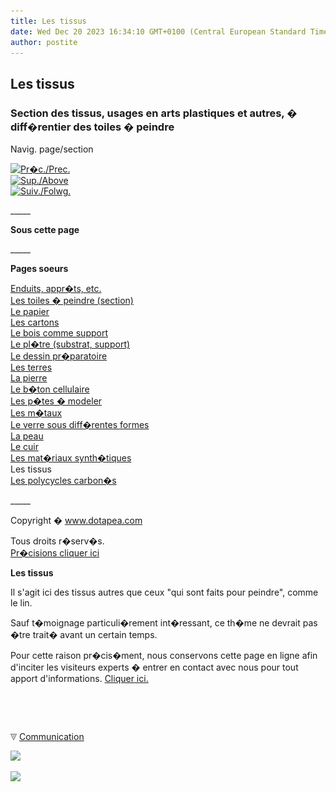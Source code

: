 ```yaml
---
title: Les tissus
date: Wed Dec 20 2023 16:34:10 GMT+0100 (Central European Standard Time)
author: postite
---
```


## Les tissus
### Section des tissus, usages en arts plastiques et autres, � diff�rentier des toiles � peindre
 Navig. page/section

[![Pr�c./Prec.](_derived/back_cmp_themenoir010_back.gif)](plastiques.html)  
[![Sup./Above](_derived/up_cmp_themenoir010_up.gif)](supportsetpreparations.html)  
[![Suiv./Folwg.](_derived/next_cmp_themenoir010_next.gif)](polycyclescarbones.html)

\_\_\_\_\_

**Sous cette page**

\_\_\_\_\_

**Pages soeurs**

[Enduits, appr�ts, etc.](enduits.html)  
[Les toiles � peindre (section)](toiles.html)  
[Le papier](papier.html)  
[Les cartons](cartons.html)  
[Le bois comme support](bois.html)  
[Le pl�tre (substrat, support)](platresupport.html)  
[Le dessin pr�paratoire](dessinpreparatoire.html)  
[Les terres](terressupports.html)  
[La pierre](pierre.html)  
[Le b�ton cellulaire](betoncellulaire.html)  
[Les p�tes � modeler](patesamodeler.html)  
[Les m�taux](metaux.html)  
[Le verre sous diff�rentes formes](verre.html)  
[La peau](peau.html)  
[Le cuir](cuir.html)  
[Les mat�riaux synth�tiques](plastiques.html)  
Les tissus  
[Les polycycles carbon�s](polycyclescarbones.html)

\_\_\_\_\_

Copyright � www.dotapea.com

Tous droits r�serv�s.  
[Pr�cisions cliquer ici](droitscopie.html)

**Les tissus**  

Il s'agit ici des tissus autres que ceux "qui sont faits pour peindre", comme le lin.

Sauf t�moignage particuli�rement int�ressant, ce th�me ne devrait pas �tre trait� avant un certain temps.

Pour cette raison pr�cis�ment, nous conservons cette page en ligne afin d'inciter les visiteurs experts � entrer en contact avec nous pour tout apport d'informations. [Cliquer ici.](ecrire.html)



 

 ![](images/transparent122x1.gif)

![](images/flechebas.gif) [Communication](http://www.artrealite.com/annonceurs.htm) 

[![](https://cbonvin.fr/sites/regie.artrealite.com/visuels/campagne1.png)](index-2.html#20131014)

![](https://cbonvin.fr/sites/regie.artrealite.com/visuels/campagne2.png)